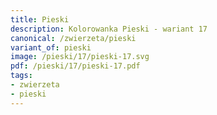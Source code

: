 ```yaml
---
title: Pieski
description: Kolorowanka Pieski - wariant 17
canonical: /zwierzeta/pieski
variant_of: pieski
image: /pieski/17/pieski-17.svg
pdf: /pieski/17/pieski-17.pdf
tags:
- zwierzeta
- pieski
---
```

